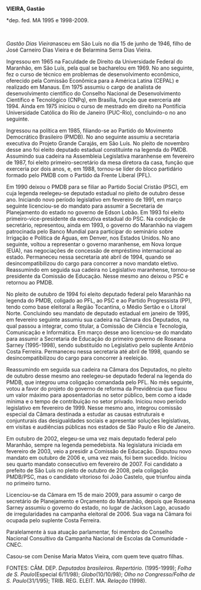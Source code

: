 **VIEIRA, Gastão**

\*dep. fed. MA 1995 e 1998-2009.

 

*Gastão Dias Vieira*nasceu em São Luís no dia 15 de junho de 1946, filho
de José Carneiro Dias Vieira e de Belarmina Serra Dias Vieira.

Ingressou em 1965 na Faculdade de Direito da Universidade Federal do
Maranhão, em São Luís, pela qual se bacharelou em 1969. No ano seguinte,
fez o curso de técnico em problemas de desenvolvimento econômico,
oferecido pela Comissão Econômica para a América Latina (CEPAL) e
realizado em Manaus. Em 1975 assumiu o cargo de analista de
desenvolvimento científico do Conselho Nacional de Desenvolvimento
Científico e Tecnológico (CNPq), em Brasília, função que exerceria até
1994. Ainda em 1975 iniciou o curso de mestrado em direito na Pontifícia
Universidade Católica do Rio de Janeiro (PUC-Rio), concluindo-o no ano
seguinte.

Ingressou na política em 1985, filiando-se ao Partido do Movimento
Democrático Brasileiro (PMDB). No ano seguinte assumiu a secretaria
executiva do Projeto Grande Carajás, em São Luís. No pleito de novembro
desse ano foi eleito deputado estadual constituinte na legenda do PMDB.
Assumindo sua cadeira na Assembleia Legislativa maranhense em fevereiro
de 1987, foi eleito primeiro-secretário da mesa diretora da casa, função
que exerceria por dois anos, e, em 1988, tornou-se líder do bloco
partidário formado pelo PMDB com o Partido da Frente Liberal (PFL).

Em 1990 deixou o PMDB para se filiar ao Partido Social Cristão (PSC), em
cuja legenda reelegeu-se deputado estadual no pleito de outubro desse
ano. Iniciando novo período legislativo em fevereiro de 1991, em março
seguinte licenciou-se do mandato para assumir a Secretaria de
Planejamento do estado no governo de Edson Lobão. Em 1993 foi eleito
primeiro-vice-presidente da executiva estadual do PSC. Na condição de
secretário, representou, ainda em 1993, o governo do Maranhão na viagem
patrocinada pelo Banco Mundial para participar do seminário sobre
Irrigação e Política de Águas, em Denver, nos Estados Unidos. No ano
seguinte, voltou a representar o governo maranhense, em Nova Iorque
(EUA), nas negociações de concessão de empréstimo internacional ao
estado. Permaneceu nessa secretaria até abril de 1994, quando se
desincompatibilizou do cargo para concorrer a novo mandato eletivo.
Reassumindo em seguida sua cadeira no Legislativo maranhense, tornou-se
presidente da Comissão de Educação. Nesse mesmo ano deixou o PSC e
retornou ao PMDB.

No pleito de outubro de 1994 foi eleito deputado federal pelo Maranhão
na legenda do PMDB, coligado ao PFL, ao PSC e ao Partido Progressista
(PP), tendo como base eleitoral a Região Tocantina, o Médio Sertão e o
Litoral Norte. Concluindo seu mandato de deputado estadual em janeiro de
1995, em fevereiro seguinte assumiu sua cadeira na Câmara dos Deputados,
na qual passou a integrar, como titular, a Comissão de Ciência e
Tecnologia, Comunicação e Informática. Em março desse ano licenciou-se
do mandato para assumir a Secretaria de Educação do primeiro governo de
Roseana Sarney (1995-1998), sendo substituído no Legislativo pelo
suplente Antônio Costa Ferreira. Permaneceu nessa secretaria até abril
de 1998, quando se desincompatibilizou do cargo para concorrer à
reeleição.

Reassumindo em seguida sua cadeira na Câmara dos Deputados, no pleito de
outubro desse mesmo ano reelegeu-se deputado federal na legenda do PMDB,
que integrou uma coligação comandada pelo PFL. No mês seguinte, votou a
favor do projeto do governo de reforma da Previdência que fixou um valor
máximo para aposentadorias no setor público, bem como a idade mínima e o
tempo de contribuição no setor privado. Iniciou novo período legislativo
em fevereiro de 1999. Nesse mesmo ano, integrou comissão especial da
Câmara destinada a estudar as causas estruturais e conjunturais das
desigualdades sociais e apresentar soluções legislativas, em visitas e
audiências públicas nos estados de São Paulo e Rio de Janeiro.

Em outubro de 2002, elegeu-se uma vez mais deputado federal pelo
Maranhão, sempre na legenda pemedebista. Na legislatura iniciada em
fevereiro de 2003, veio a presidir a Comissão de Educação. Disputou novo
mandato em outubro de 2006 e, uma vez mais, foi bem sucedido. Iniciou
seu quarto mandato consecutivo em fevereiro de 2007. Foi candidato a
prefeito de São Luís no pleito de outubro de 2008, pela coligação
PMDB/PSC, mas o candidato vitorioso foi João Castelo, que triunfou ainda
no primeiro turno.

Licenciou-se da Câmara em 15 de maio 2009, para assumir o cargo de
secretário de Planejamento e Orçamento do Maranhão, depois que Roseana
Sarney assumiu o governo do estado, no lugar de Jackson Lago, acusado de
irregularidades na campanha eleitoral de 2006. Sua vaga na Câmara foi
ocupada pelo suplente Costa Ferreira.

Paralelamente à sua atuação parlamentar, foi membro do Conselho Nacional
Consultivo da Campanha Nacional de Escolas da Comunidade - CNEC.

Casou-se com Denise Maria Matos Vieira, com quem teve quatro filhas.

FONTES: CÂM. DEP. *Deputados brasileiros. Repertório.* (1995-1999);
*Folha de S. Paulo*(Especial 6/11/98); *Globo*(10/10/98); *Olho no
Congresso/Folha de S. Paulo*(31/1/95); TRIB. REG. ELEIT. MA. *Relação*
(1998).
